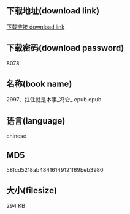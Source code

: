 ## 下载地址(download link)
[下载链接 download link](https://voluble-croquembouche-d321dc.netlify.app/?s=2997%E3%80%81%E6%89%9B%E4%BD%8F%E5%B0%B1%E6%98%AF%E6%9C%AC%E4%BA%8B_%E5%86%AF%E4%BB%91_.epub)

## 下载密码(download password)
8078

## 名称(book name)
2997、扛住就是本事_冯仑_.epub.epub

## 语言(language)
chinese

## MD5
58fcd5218ab48416149121f69beb3980

## 大小(filesize)
294 KB
